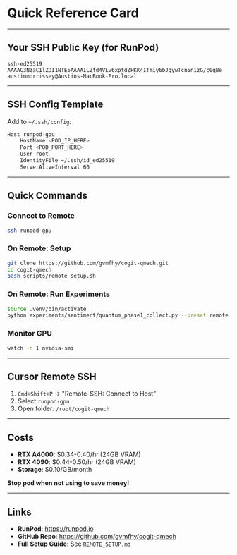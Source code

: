 # Quick Reference Card

---

## Your SSH Public Key (for RunPod)
```
ssh-ed25519 AAAAC3NzaC1lZDI1NTE5AAAAILZfd4VLv6xptdZPKK4ITmiy6bJgywTcn5nizG/c0qBe austinmorrissey@Austins-MacBook-Pro.local
```

---

## SSH Config Template
Add to `~/.ssh/config`:
```bash
Host runpod-gpu
    HostName <POD_IP_HERE>
    Port <POD_PORT_HERE>
    User root
    IdentityFile ~/.ssh/id_ed25519
    ServerAliveInterval 60
```

---

## Quick Commands

### Connect to Remote
```bash
ssh runpod-gpu
```

### On Remote: Setup
```bash
git clone https://github.com/gvmfhy/cogit-qmech.git
cd cogit-qmech
bash scripts/remote_setup.sh
```

### On Remote: Run Experiments
```bash
source .venv/bin/activate
python experiments/sentiment/quantum_phase1_collect.py --preset remote
```

### Monitor GPU
```bash
watch -n 1 nvidia-smi
```

---

## Cursor Remote SSH

1. `Cmd+Shift+P` → "Remote-SSH: Connect to Host"
2. Select `runpod-gpu`
3. Open folder: `/root/cogit-qmech`

---

## Costs

- **RTX A4000**: $0.34-0.40/hr (24GB VRAM)
- **RTX 4090**: $0.44-0.50/hr (24GB VRAM)
- **Storage**: $0.10/GB/month

**Stop pod when not using to save money!**

---

## Links

- **RunPod**: https://runpod.io
- **GitHub Repo**: https://github.com/gvmfhy/cogit-qmech
- **Full Setup Guide**: See `REMOTE_SETUP.md`
